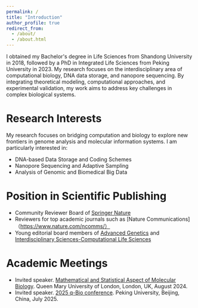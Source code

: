 ```yaml
---
permalink: /
title: "Introduction"
author_profile: true
redirect_from: 
  - /about/
  - /about.html
---
```


I obtained my Bachelor's degree in Life Sciences from Shandong University in 2018, followed by a PhD in Integrated Life Sciences from Peking University in 2023. My research focuses on the interdisciplinary area of computational biology, DNA data storage, and nanopore sequencing. By integrating theoretical modeling, computational approaches, and experimental validation, my work aims to address key challenges in complex biological systems.

Research Interests
======
My research focuses on bridging computation and biology to explore new frontiers in genome analysis and molecular information systems. I am particularly interested in:

- DNA-based Data Storage and Coding Schemes
- Nanopore Sequencing and Adaptive Sampling
- Analysis of Genomic and Biomedical Big Data

Position in Scientific Publishing
======
- Community Reviewer Board of [Springer Nature](https://www.springernature.com/gp)
- Reviewers for top academic journals such as [Nature Communications]（https://www.nature.com/ncomms/）
- Young editorial board members of [Advanced Genetics](https://advanced.onlinelibrary.wiley.com/journal/26416573) and [Interdisciplinary Sciences-Computational Life Sciences](https://www.springer.com/12539)

Academic Meetings
======
- Invited speaker. [Mathematical and Statistical Aspect of Molecular Biology](https://masamb2024.wixsite.com/masamb2024).
Queen Mary University of London, London, UK, August 2024.
- Invited speaker. [2025 q-Bio conference](https://qbio.pku.edu.cn/QB2025/).
Peking University, Beijing, China, July 2025.
